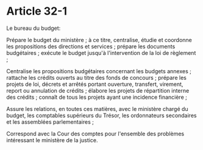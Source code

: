 # Article 32-1

Le bureau du budget:

Prépare le budget du ministère ; à ce titre, centralise, étudie et coordonne les propositions des directions et services ; prépare les documents budgétaires ; exécute le budget jusqu'à l'intervention de la loi de règlement ;

Centralise les propositions budgétaires concernant les budgets annexes ; rattache les crédits ouverts au titre des fonds de concours ; prépare les projets de loi, décrets et arrêtés portant ouverture, transfert, virement, report ou annulation de crédits ; élabore les projets de répartition interne des crédits ; connaît de tous les projets ayant une incidence financière ;

Assure les relations, en toutes ces matières, avec le ministère chargé du budget, les comptables supérieurs du Trésor, les ordonnateurs secondaires et les assemblées parlementaires ;

Correspond avec la Cour des comptes pour l'ensemble des problèmes intéressant le ministère de la justice.

